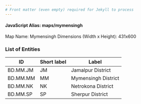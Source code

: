 ```yaml
---
# Front matter (even empty) required for Jekyll to process
---
```


#### JavaScript Alias: maps/mymensingh

Map Name: Mymensingh
Dimensions (Width x Height): 431x600





### List of Entities

ID | Short label | Label
---|---|---|
BD.MM.JM|JM|Jamalpur District
BD.MM.MM|MM|Mymensingh District
BD.MM.NK|NK|Netrokona District
BD.MM.SP|SP|Sherpur District
